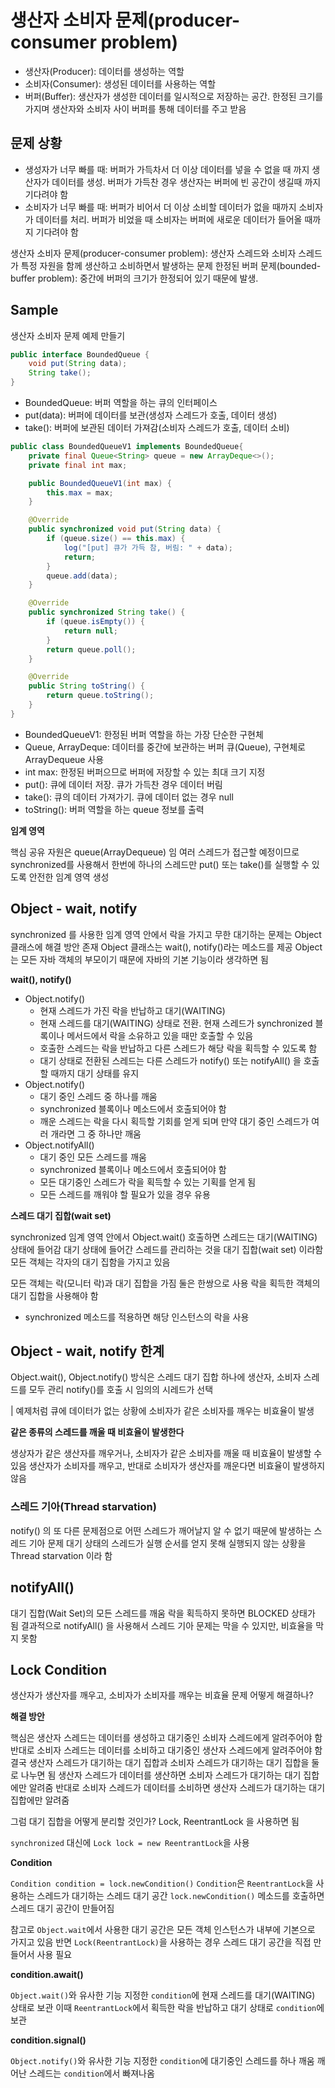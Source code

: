 # 생산자 소비자 문제(producer-consumer problem)

- 생산자(Producer): 데이터를 생성하는 역할
- 소비자(Consumer): 생성된 데이터를 사용하는 역할
- 버퍼(Buffer): 생산자가 생성한 데이터를 일시적으로 저장하는 공간. 한정된 크기를 가지며 생산자와 소비자 사이 버퍼를 통해 데이터를 주고 받음

## 문제 상황

- 생성자가 너무 빠를 때: 버퍼가 가득차서 더 이상 데이터를 넣을 수 없을 때 까지 생산자가 데이터를 생성. 버퍼가 가득찬 경우 생산자는 버퍼에 빈 공간이 생길때 까지 기다려야 함
- 소비자가 너무 빠를 때: 버퍼가 비어서 더 이상 소비할 데이터가 없을 때까지 소비자가 데이터를 처리. 버퍼가 비었을 때 소비자는 버퍼에 새로운 데이터가 들어올 때까지 기다려야 함

생산자 소비자 문제(producer-consumer problem): 생산자 스레드와 소비자 스레드가 특정 자원을 함께 생산하고 소비하면서 발생하는 문제
한정된 버퍼 문제(bounded-buffer problem): 중간에 버퍼의 크기가 한정되어 있기 때문에 발생.

## Sample

생산자 소비자 문제 예제 만들기

```java
public interface BoundedQueue {
    void put(String data);
    String take();
}
```

- BoundedQueue: 버퍼 역할을 하는 큐의 인터페이스
- put(data): 버퍼에 데이터를 보관(생성자 스레드가 호출, 데이터 생성)
- take(): 버퍼에 보관된 데이터 가져감(소비자 스레드가 호출, 데이터 소비)

```java
public class BoundedQueueV1 implements BoundedQueue{
    private final Queue<String> queue = new ArrayDeque<>();
    private final int max;

    public BoundedQueueV1(int max) {
        this.max = max;
    }

    @Override
    public synchronized void put(String data) {
        if (queue.size() == this.max) {
            log("[put] 큐가 가득 참, 버림: " + data);
            return;
        }
        queue.add(data);
    }

    @Override
    public synchronized String take() {
        if (queue.isEmpty()) {
            return null;
        }
        return queue.poll();
    }

    @Override
    public String toString() {
        return queue.toString();
    }
}
```

- BoundedQueueV1: 한정된 버퍼 역할을 하는 가장 단순한 구현체
- Queue, ArrayDeque: 데이터를 중간에 보관하는 버퍼 큐(Queue), 구현체로 ArrayDequeue 사용
- int max: 한정된 버퍼으므로 버퍼에 저장할 수 있는 최대 크기 지정
- put(): 큐에 데이터 저장. 큐가 가득찬 경우 데이터 버림
- take(): 큐의 데이터 가져가기. 큐에 데이터 없는 경우 null
- toString(): 버퍼 역할을 하는 queue 정보를 출력

**임계 영역**

핵심 공유 자원은 queue(ArrayDequeue) 임
여러 스레드가 접근할 예정이므로 synchronized를 사용해서 한번에 하나의 스레드만 put() 또는 take()를 실행할 수 있도록 안전한 임계 영역 생성

## Object - wait, notify

synchronized 를 사용한 임계 영역 안에서 락을 가지고 무한 대기하는 문제는 Object 클래스에 해결 방안 존재
Object 클래스는 wait(), notify()라는 메소드를 제공
Object 는 모든 자바 객체의 부모이기 때문에 자바의 기본 기능이라 생각하면 됨

**wait(), notify()**

- Object.notify()
  - 현재 스레드가 가진 락을 반납하고 대기(WAITING)
  - 현재 스레드를 대기(WAITING) 상태로 전환. 현재 스레드가 synchronized 블록이나 메서드에서 락을 소유하고 있을 때만 호출할 수 있음
  - 호출한 스레드는 락을 반납하고 다른 스레드가 해당 락을 획득할 수 있도록 함
  - 대기 상태로 전환된 스레드는 다른 스레드가 notify() 또는 notifyAll() 을 호출할 때까지 대기 상태를 유지
- Object.notify()
  - 대기 중인 스레드 중 하나를 깨움
  - synchronized 블록이나 메소드에서 호출되어야 함
  - 깨운 스레드는 락을 다시 획득할 기회를 얻게 되며 만약 대기 중인 스레드가 여러 개라면 그 중 하나만 깨움
- Object.notifyAll()
  - 대기 중인 모든 스레드를 깨움
  - synchronized 블록이나 메소드에서 호출되어야 함
  - 모든 대기중인 스레드가 락을 획득할 수 있는 기획를 얻게 됨
  - 모든 스레드를 깨워야 할 필요가 있을 경우 유용

**스레드 대기 집합(wait set)**

synchronized 임계 영역 안에서 Object.wait() 호출하면 스레드는 대기(WAITING) 상태에 들어감
대기 상태에 들어간 스레드를 관리하는 것을 대기 집합(wait set) 이라함
모든 객체는 각자의 대기 집함을 가지고 있음

모든 객체는 락(모니터 락)과 대기 집합을 가짐
둘은 한쌍으로 사용
락을 획득한 객체의 대기 집합을 사용해야 함
- synchronized 메소드를 적용하면 해당 인스턴스의 락을 사용

## Object - wait, notify 한계

Object.wait(), Object.notify() 방식은 스레드 대기 집합 하나에 생산자, 소비자 스레드를 모두 관리
notify()를 호출 시 임의의 시레드가 선택

| 예제처럼 큐에 데이터가 없는 상황에 소비자가 같은 소비자를 깨우는 비효율이 발생

**같은 종류의 스레드를 깨울 때 비효율이 발생한다**

생상자가 같은 생산자를 깨우거나, 소비자가 같은 소비자를 깨울 때 비효율이 발생할 수 있음
생산자가 소비자를 깨우고, 반대로 소비자가 생산자를 깨운다면 비효율이 발생하지 않음

### 스레드 기아(Thread starvation)

notify() 의 또 다른 문제점으로 어떤 스레드가 깨어날지 알 수 없기 때문에 발생하는 스레드 기아 문제
대기 상태의 스레드가 실행 순서를 얻지 못해 실행되지 않는 상황을 Thread starvation 이라 함


## notifyAll()

대기 집합(Wait Set)의 모든 스레드를 깨움
락을 획득하지 못하면 BLOCKED 상태가 됨
결과적으로 notifyAll() 을 사용해서 스레드 기아 문제는 막을 수 있지만, 비효율을 막지 못함

## Lock Condition

생산자가 생산자를 깨우고, 소비자가 소비자를 깨우는 비효율 문제 어떻게 해결하나?

**해결 방안**

핵심은 생산자 스레드는 데이터를 생성하고 대기중인 소비자 스레드에게 알려주어야 함
반대로 소비자 스레드는 데이터를 소비하고 대기중인 생산자 스레드에게 알려주어야 함
결국 생산자 스레드가 대기하는 대기 집합과 소비자 스레드가 대기하는 대기 집합을 둘로 나누면 됨
생산자 스레드가 데이터를 생산하면 소비자 스레드가 대기하는 대기 집합에만 알려줌
반대로 소비자 스레드가 데이터를 소비하면 생산자 스레드가 대기하는 대기 집합에만 알려줌

그럼 대기 집합을 어떻게 분리할 것인가?
Lock, ReentrantLock 을 사용하면 됨

`synchronized`  대신에 `Lock lock = new ReentrantLock`을 사용

**Condition**

`Condition condition = lock.newCondition()`
`Condition`은 `ReentrantLock`을 사용하는 스레드가 대기하는 스레드 대기 공간
`lock.newCondition()` 메소드를 호출하면 스레드 대기 공간이 만들어짐

참고로 `Object.wait`에서 사용한 대기 공간은 모든 객체 인스턴스가 내부에 기본으로 가지고 있음
반면 `Lock(ReentrantLock)`을 사용하는 경우 스레드 대기 공간을 직접 만들어서 사용 필요

**condition.await()**

`Object.wait()`와 유사한 기능
지정한 `condition`에 현재 스레드를 대기(WAITING) 상태로 보관
이때 `ReentrantLock`에서 획득한 락을 반납하고 대기 상태로 `condition`에 보관

**condition.signal()**

`Object.notify()`와 유사한 기능
지정한 `condition`에 대기중인 스레드를 하나 깨움
깨어난 스레드는 `condition`에서 빠져나옴




